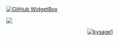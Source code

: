 [![GitHub WidgetBox](https://github-widgetbox.vercel.app/api/profile?username=kysage1&data=followers,repositories,stars,commits&theme=nautilus)](https://github.com/kysage1)

<picture>
  <source
    srcset="https://github-readme-stats.vercel.app/api?username=kysage1&show_icons=true&theme=blue-green"
    media="(prefers-color-scheme: dark)"
  />
  <source
    srcset="https://github-readme-stats.vercel.app/api?username=kysage1&show_icons=true"
    media="(prefers-color-scheme: light), (prefers-color-scheme: no-preference)"
  />
  <img src="https://github-readme-stats.vercel.app/api?username=kysage1&show_icons=true" />
</picture>

<p align="center">
  <a href="https://github.com/kysage1">
    <img title="kysage1" src="https://github-readme-stats.vercel.app/api/top-langs/?username=kysage1&layout=compact&theme=blue-green&hide_border=false">
  </a>
</p> 
